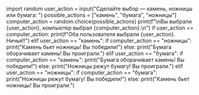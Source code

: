 import random
user_action = input("Сделайте выбор — камень, ножницы или бумага: ")
possible_actions = ["камень", "бумага", "ножницы"]
computer_action = random.choice(possible_actions)
print(f"\nВы выбрали {user_action}, компьютер выбрал {computer_action}.\n")
if user_action == computer_action:
    print(f"Оба пользователя выбрали {user_action}. Ничья!!")
elif user_action == "камень":
    if computer_action == "ножницы":
        print("Камень бьет ножницы! Вы победили!")
    else:
        print("Бумага оборачивает камень! Вы проиграли.")
elif user_action == "бумага":
    if computer_action == "камень":
        print("Бумага оборачивает камень! Вы победили!")
    else:
        print("Ножницы режут бумагу! Вы проиграли.")
elif user_action == "ножницы":
    if computer_action == "бумага":
        print("Ножницы режут бумагу! Вы победили!")
    else:
        print("Камень бьет ножницы! Вы проиграли.")
        
